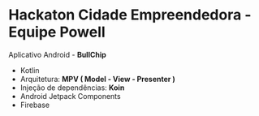 # Hackaton Cidade Empreendedora - Equipe Powell
Aplicativo Android - **BullChip**

* Kotlin
* Arquitetura: **MPV ( Model - View - Presenter )**
* Injeção de dependências: **Koin**
* Android Jetpack Components
* Firebase
